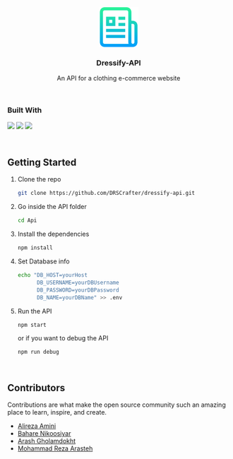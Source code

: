 <div align="center">
  <img src="readme_assets/logo.png" alt="Logo" width="90" height="90">

  <h3 align="center">Dressify-API</h3>

  <p align="center">
    An API for a clothing e-commerce website
    <br />
  </p>
</div>

<br/>

### Built With

![](https://img.shields.io/badge/Node.js-339933?style=for-the-badge&logo=nodedotjs&logoColor=white)
![](https://img.shields.io/badge/Express.js-000000?style=for-the-badge&logo=express&logoColor=white)
![](https://img.shields.io/badge/MySQL-005C84?style=for-the-badge&logo=mysql&logoColor=white)

<br/>

<!-- GETTING STARTED -->
## Getting Started

1. Clone the repo
   ```sh
   git clone https://github.com/DRSCrafter/dressify-api.git
   ```
2. Go inside the API folder
   ```sh
   cd Api
   ```
3. Install the dependencies
   ```sh
   npm install
   ```
4. Set Database info
   ```sh
   echo "DB_HOST=yourHost
         DB_USERNAME=yourDBUsername
         DB_PASSWORD=yourDBPassword
         DB_NAME=yourDBName" >> .env
   ```
5. Run the API
   ```sh
   npm start
   ```
   or if you want to debug the API
   ```sh
   npm run debug
   ```
   
<br/>

## Contributors

Contributions are what make the open source community such an amazing place to learn, inspire, and create.

<ul>
<li><a href="https://github.com/AlirezaAmini81">Alireza Amini</a></li>
<li><a href="https://github.com/bn-2002">Bahare Nikoosiyar</a></li>
<li><a href="https://github.com/Arash-81">Arash Gholamdokht</a></li>
<li><a href="https://github.com/DRSCrafter">Mohammad Reza Arasteh</a></li>
</ul>
